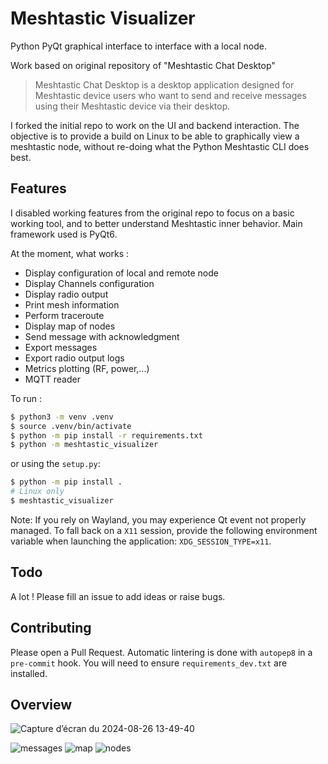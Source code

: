 # Meshtastic Visualizer
Python PyQt graphical interface to interface with a local node.

Work based on original repository of "Meshtastic Chat Desktop"

> Meshtastic Chat Desktop is a desktop application designed for Meshtastic device users who want to send and receive messages using their Meshtastic device via their desktop.

I forked the initial repo to work on the UI and backend interaction.  The objective is to provide a build on Linux to be able to graphically view a meshtastic node, without re-doing what the Python Meshtastic CLI does best.

## Features
I disabled working features from the original repo to focus on a basic working tool, and to better understand Meshtastic inner behavior.
Main framework used is PyQt6.

At the moment, what works :
* Display configuration of local and remote node
* Display Channels configuration
* Display radio output
* Print mesh information
* Perform traceroute
* Display map of nodes
* Send message with acknowledgment
* Export messages
* Export radio output logs
* Metrics plotting (RF, power,...)
* MQTT reader

To run :
```bash
$ python3 -m venv .venv
$ source .venv/bin/activate
$ python -m pip install -r requirements.txt
$ python -m meshtastic_visualizer
```

or using the `setup.py`:

```bash
$ python -m pip install .
# Linux only
$ meshtastic_visualizer
```

Note: If you rely on Wayland, you may experience Qt event not properly managed. To fall back on a `X11` session, provide the following environment variable when launching the application: `XDG_SESSION_TYPE=x11`.

## Todo
A lot ! Please fill an issue to add ideas or raise bugs.

## Contributing
Please open a Pull Request.
Automatic lintering is done with `autopep8` in a `pre-commit` hook. You will need to ensure `requirements_dev.txt` are installed.

## Overview
![Capture d’écran du 2024-08-26 13-49-40](https://github.com/user-attachments/assets/b92509a6-77f0-4283-99f1-883cdbb604e2)

![messages](https://github.com/user-attachments/assets/145d0693-34ef-48e7-b969-29834183115a)
![map](https://github.com/user-attachments/assets/1a3cb9a0-a5d5-4ba6-ab32-1fee48642f8f)
![nodes](https://github.com/user-attachments/assets/cd912d34-d2ec-4872-9633-a37012d69ef1)



